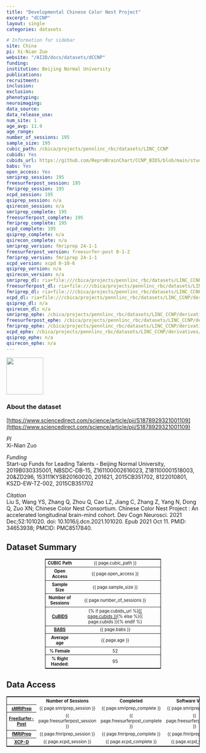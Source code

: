 ```yaml
---
title: "Developmental Chinese Color Nest Project"
excerpt: "dCCNP"
layout: single
categories: datasets

# Information for sidebar
site: China
pi: Xi-Nian Zuo
website: "/AI2D/docs/datasets/dCCNP"
funding:
institution: Beijing Normal University
publications:
recruitment:
inclusion:
exclusion:
phenotyping:
neuroimaging:
data_source:
data_release_use:
num_site: 1
age_avg: 11.9
age_range:
number_of_sessions: 195
sample_size: 195
cubic_path: /cbica/projects/pennlinc_rbc/datasets/LINC_CCNP
cubids: Yes
cubids_url: https://github.com/ReproBrainChart/CCNP_BIDS/blob/main/study-CCNP_desc-CuBIDS_summary.tsv
babs: Yes
open_access: Yes
smriprep_session: 195
freesurferpost_session: 195
fmriprep_session: 195
xcpd_session: 195
qsiprep_session: n/a
qsirecon_session: n/a
smriprep_complete: 195
freesurferpost_complete: 195
fmriprep_complete: 195
xcpd_complete: 195
qsiprep_complete: n/a
qsirecon_complete: n/a
smriprep_version: fmriprep 24-1-1
freesurferpost_version: freesurfer-post 0-1-2
fmriprep_version: fmriprep 24-1-1
xcpd_version: xcpd 0-10-6
qsiprep_version: n/a
qsirecon_version: n/a
smriprep_dl: ria+file:///cbica/projects/pennlinc_rbc/datasets/LINC_CCNP/derivatives/fmriprep_anat-24-1-1-babs/output_ria#~data
freesurferpost_dl: ria+file:///cbica/projects/pennlinc_rbc/datasets/LINC_CCNP/derivatives/freesurferpost-0-1-2-babs/output_ria#~data
fmriprep_dl: ria+file:///cbica/projects/pennlinc_rbc/datasets/LINC_CCNP/derivatives/fmriprep_func-24-1-1-babs/output_ria#~data
xcpd_dl: ria+file:///cbica/projects/pennlinc_rbc/datasets/LINC_CCNP/derivatives/xcpd-0-10-6-babs/output_ria#~data
qsiprep_dl: n/a
qsirecon_dl: n/a
smriprep_ephe: /cbica/projects/pennlinc_rbc/datasets/LINC_CCNP/derivatives/FMRIPREP_ANAT-24-1-1_zipped
freesurferpost_ephe: /cbica/projects/pennlinc_rbc/datasets/LINC_CCNP/derivatives/FREESURFERPOST-0-1-2_zipped
fmriprep_ephe: /cbica/projects/pennlinc_rbc/datasets/LINC_CCNP/derivatives/FMRIPREP_FUNC-24-1-1_zipped
xcpd_ephe: /cbica/projects/pennlinc_rbc/datasets/LINC_CCNP/derivatives/XCPD-0-10-6_zipped
qsiprep_ephe: n/a
qsirecon_ephe: n/a
---
```


<div style="text-align: left;">
     <img src="{{ site.baseurl }}/assets/images/logos/beijing_normal_university.png" style="width: auto; height: 10vw;" />
</div>

### About the dataset
[https://www.sciencedirect.com/science/article/pii/S1878929321001109](https://www.sciencedirect.com/science/article/pii/S1878929321001109)

*PI*
<br>
Xi-Nian Zuo

*Funding*
<br>
Start-up Funds for Leading Talents - Beijing Normal University, 2019B030335001, NBSDC-DB-15, Z161100002616023, Z181100001518003, 20&ZD296, 153111KYSB20160020, 201621, 2015CB351702, 8122010801, KSZD-EW-TZ-002, 2015CB351702

*Citation*
<br>
Liu S, Wang YS, Zhang Q, Zhou Q, Cao LZ, Jiang C, Zhang Z, Yang N, Dong Q, Zuo XN; Chinese Color Nest Consortium. Chinese Color Nest Project : An accelerated longitudinal brain-mind cohort. Dev Cogn Neurosci. 2021 Dec;52:101020. doi: 10.1016/j.dcn.2021.101020. Epub 2021 Oct 11. PMID: 34653938; PMCID: PMC8517840.

## Dataset Summary

<div class=table align='center'>
<table style="text-align: center;
width:60%; font-size:80%; border: 1px solid black">
<tr><th style="font-weight:bold">CUBIC Path</th><th style="font-weight:normal">{{ page.cubic_path }}</th><th style="font-weight:normal"></th></tr>
<tr><th style="font-weight:bold">Open Access</th><th style="font-weight:normal">{{ page.open_access }}</th><th style="font-weight:normal"></th></tr>
<tr><th style="font-weight:bold">Sample Size</th><th style="font-weight:normal">{{ page.sample_size }}</th><th style="font-weight:normal"></th></tr>
<tr><th style="font-weight:bold">Number of Sessions</th><th style="font-weight:normal">{{ page.number_of_sessions }}</th><th style="font-weight:normal"></th></tr>
<tr><th style="font-weight:bold"><a href="{{ site.baseurl }}/docs/imaging/image_curation/">CuBIDS</a></th><th style="font-weight:normal">{% if page.cubids_url %}<a href="{{ page.cubids_url }}">{{ page.cubids }}</a>{% else %}{{ page.cubids }}{% endif %}</th><th style="font-weight:normal"></th></tr>
<tr><th style="font-weight:bold"><a href="{{ site.baseurl }}/docs/imaging/image_babs/">BABS</a></th><th style="font-weight:normal">{{ page.babs }}</th><th style="font-weight:normal"></th></tr>
<tr><th style="font-weight:bold">Average age</th><th style="font-weight:normal">{{ page.age }}</th><th style="font-weight:normal"></th></tr>
<tr><th style="font-weight:bold">% Female</th><th style="font-weight:normal">52</th><th style="font-weight:normal"></th></tr>
<tr><th style="font-weight:bold">% Right Handed:</th><th style="font-weight:normal">95</th><th style="font-weight:normal"></th></tr>
</table>
</div>

## Data Access

<div class=table align='center'>
<table style="text-align: center; width:100%; font-size:80%; border: 1px solid black">
<tr>
<th style="font-weight:bold; text-align: center;"></th>
<th style="font-weight:bold; text-align: center;">Number of Sessions</th>
<th style="font-weight:bold; text-align: center;">Completed</th>
<th style="font-weight:bold; text-align: center;">Software Version</th>
<th style="font-weight:bold; text-align: center;">Datalad Dataset</th>
<th style="font-weight:bold; text-align: center;">Ephemeral Clone</th>
</tr>
<tr>
<th style="font-weight:bold; text-align: center;"><a href="{{ site.baseurl }}/docs/imaging/image_smriprep/">sMRIPrep</a></th>
<td style="font-weight:normal">{{ page.smriprep_session }}</td>
<td style="font-weight:normal">{{ page.smriprep_complete }}</td>
<td style="font-weight:normal">{{ page.smriprep_version }}</td>
<td style="font-weight:normal">{{ page.smriprep_dl }}</td>
<td style="font-weight:normal">{{ page.smriprep_ephe }}</td>
</tr>
<tr>
<th style="font-weight:bold; text-align: center;"><a href="{{ site.baseurl }}/docs/imaging/image_smriprep/">FreeSurfer-Post</a></th>
<td style="font-weight:normal">{{ page.freesurferpost_session }}</td>
<td style="font-weight:normal">{{ page.freesurferpost_complete }}</td>
<td style="font-weight:normal">{{ page.freesurferpost_version }}</td>
<td style="font-weight:normal">{{ page.freesurferpost_dl }}</td>
<td style="font-weight:normal">{{ page.freesurferpost_ephe }}</td>
</tr>
<tr>
<th style="font-weight:bold; text-align: center;"><a href="{{ site.baseurl }}/docs/imaging/image_fmriprep/">fMRIPrep</a></th>
<td style="font-weight:normal">{{ page.fmriprep_session }}</td>
<td style="font-weight:normal">{{ page.fmriprep_complete }}</td>
<td style="font-weight:normal">{{ page.fmriprep_version }}</td>
<td style="font-weight:normal">{{ page.fmriprep_dl }}</td>
<td style="font-weight:normal">{{ page.fmriprep_ephe }}</td>
</tr>
<tr>
<th style="font-weight:bold; text-align: center;"><a href="{{ site.baseurl }}/docs/imaging/image_xcpd/">XCP-D</a></th>
<td style="font-weight:normal">{{ page.xcpd_session }}</td>
<td style="font-weight:normal">{{ page.xcpd_complete }}</td>
<td style="font-weight:normal">{{ page.xcpd_version }}</td>
<td style="font-weight:normal">{{ page.xcpd_dl }}</td>
<td style="font-weight:normal">{{ page.xcpd_ephe }}</td>
</tr>
</table>
</div>

